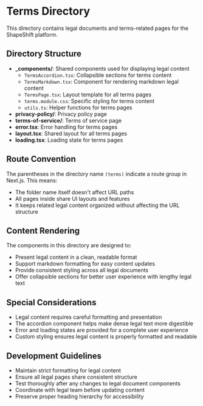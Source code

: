 # Terms Directory

This directory contains legal documents and terms-related pages for the ShapeShift platform.

## Directory Structure

- **_components/**: Shared components used for displaying legal content
  - `TermsAccordion.tsx`: Collapsible sections for terms content
  - `TermsMarkdown.tsx`: Component for rendering markdown legal content
  - `TermsPage.tsx`: Layout template for all terms pages
  - `terms.module.css`: Specific styling for terms content
  - `utils.ts`: Helper functions for terms pages
- **privacy-policy/**: Privacy policy page
- **terms-of-service/**: Terms of service page
- **error.tsx**: Error handling for terms pages
- **layout.tsx**: Shared layout for all terms pages
- **loading.tsx**: Loading state for terms pages

## Route Convention

The parentheses in the directory name `(terms)` indicate a route group in Next.js. This means:
- The folder name itself doesn't affect URL paths
- All pages inside share UI layouts and features
- It keeps related legal content organized without affecting the URL structure

## Content Rendering

The components in this directory are designed to:
- Present legal content in a clean, readable format
- Support markdown formatting for easy content updates
- Provide consistent styling across all legal documents
- Offer collapsible sections for better user experience with lengthy legal text

## Special Considerations

- Legal content requires careful formatting and presentation
- The accordion component helps make dense legal text more digestible
- Error and loading states are provided for a complete user experience
- Custom styling ensures legal content is properly formatted and readable

## Development Guidelines

- Maintain strict formatting for legal content
- Ensure all legal pages share consistent structure
- Test thoroughly after any changes to legal document components
- Coordinate with legal team before updating content
- Preserve proper heading hierarchy for accessibility